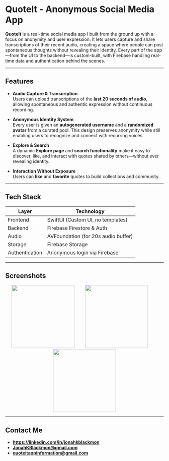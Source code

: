 # QuoteIt - Anonymous Social Media App

**QuoteIt** is a real-time social media app I built from the ground up with a focus on anonymity and user expression. It lets users capture and share transcriptions of their recent audio, creating a space where people can post spontaneous thoughts without revealing their identity. Every part of the app—from the UI to the backend—is custom-built, with Firebase handling real-time data and authentication behind the scenes.

---

## Features

- **Audio Capture & Transcription**  
  Users can upload transcriptions of the **last 20 seconds of audio**, allowing spontaneous and authentic expression without continuous recording.

- **Anonymous Identity System**  
  Every user is given an **autogenerated username** and a **randomized avatar** from a curated pool. This design preserves anonymity while still enabling users to recognize and connect with recurring voices.

- **Explore & Search**  
  A dynamic **Explore page** and **search functionality** make it easy to discover, like, and interact with quotes shared by others—without ever revealing identity.

- **Interaction Without Exposure**  
  Users can **like** and **favorite** quotes to build collections and community.

---

## Tech Stack

| Layer           | Technology                           |
|------------------|---------------------------------------|
| Frontend         | SwiftUI (Custom UI, no templates)     |
| Backend          | Firebase Firestore & Auth            |
| Audio            | AVFoundation (for 20s audio buffer)   |
| Storage          | Firebase Storage                     |
| Authentication   | Anonymous login via Firebase         |

---

## Screenshots

<div align="center">
  <img src="https://github.com/user-attachments/assets/18ec7907-c678-4722-833e-c0da64698ba0" width="200" style="margin-right: 30px;"/>
  <img src="https://github.com/user-attachments/assets/560aab9a-c576-45a8-9836-706aab347890" width="200" style="margin-right: 30px;"/>
  <img src="https://github.com/user-attachments/assets/0d7ad9a5-6ef1-42d6-b56d-a6c9d3bd4c71" width="200"/>
</div>

---


## Contact Me
- **https://linkedin.com/in/jonahkblackmon**
- **JonahKBlackmon@gmail.com**
- **quoteitappinformation@gmail.com**


